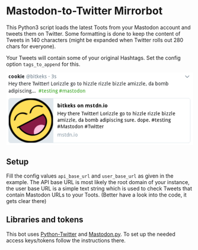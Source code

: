 # Mastodon-to-Twitter Mirrorbot

This Python3 script loads the latest Toots from your Mastodon account and tweets them on Twitter.
Some formatting is done to keep the content of Tweets in 140 characters (might be expanded when Twitter rolls out 280 chars for everyone).

Your Tweets will contain some of your original Hashtags. Set the config option `tags_to_append` for this.

![demo Tweet](example-post.png)

## Setup
Fill the config values `api_base_url` and `user_base_url` as given in the example. The API base URL is most likely the root domain of your instance, the user base URL is a simple text string which is used to check Tweets that contain Mastodon URLs to your Toots. (Better have a look into the code, it gets clear there)

## Libraries and tokens
This bot uses [Python-Twitter](https://python-twitter.readthedocs.io/en/latest/getting_started.html) and [Mastodon.py](https://mastodonpy.readthedocs.io/en/latest/). To set up the needed access keys/tokens follow the instructions there.
